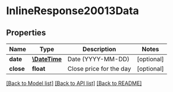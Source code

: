 # InlineResponse20013Data

## Properties
Name | Type | Description | Notes
------------ | ------------- | ------------- | -------------
**date** | [**\DateTime**](\DateTime.md) | Date (YYYY-MM-DD) | [optional] 
**close** | **float** | Close price for the day | [optional] 

[[Back to Model list]](../../README.md#documentation-for-models) [[Back to API list]](../../README.md#documentation-for-api-endpoints) [[Back to README]](../../README.md)

